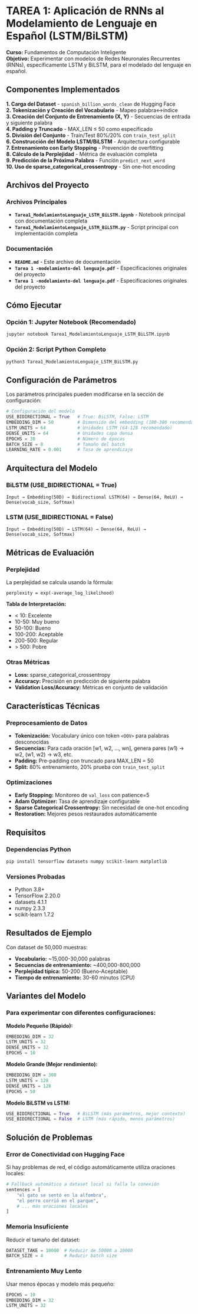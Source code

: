 # TAREA 1: Aplicación de RNNs al Modelamiento de Lenguaje en Español (LSTM/BiLSTM)

**Curso:** Fundamentos de Computación Inteligente  
**Objetivo:** Experimentar con modelos de Redes Neuronales Recurrentes (RNNs), específicamente LSTM y BiLSTM, para el modelado del lenguaje en español.

## Componentes Implementados

 **1. Carga del Dataset** - `spanish_billion_words_clean` de Hugging Face  
 **2. Tokenización y Creación del Vocabulario** - Mapeo palabra↔índice  
 **3. Creación del Conjunto de Entrenamiento (X, Y)** - Secuencias de entrada y siguiente palabra  
 **4. Padding y Truncado** - MAX_LEN ≤ 50 como especificado  
 **5. División del Conjunto** - Train/Test 80%/20% con `train_test_split`  
 **6. Construcción del Modelo LSTM/BiLSTM** - Arquitectura configurable  
 **7. Entrenamiento con Early Stopping** - Prevención de overfitting  
 **8. Cálculo de la Perplejidad** - Métrica de evaluación completa  
 **9. Predicción de la Próxima Palabra** - Función `predict_next_word`  
 **10. Uso de sparse_categorical_crossentropy** - Sin one-hot encoding  

## Archivos del Proyecto

### Archivos Principales
- **`Tarea1_ModelamientoLenguaje_LSTM_BiLSTM.ipynb`** - Notebook principal con documentación completa
- **`Tarea1_ModelamientoLenguaje_LSTM_BiLSTM.py`** - Script principal con implementación completa

### Documentación
- **`README.md`** - Este archivo de documentación
- **`Tarea 1 -modelamiento-del lenguaje.pdf`** - Especificaciones originales del proyecto
- **`Tarea 1 -modelamiento-del lenguaje.pdf`** - Especificaciones originales del proyecto

## Cómo Ejecutar

### Opción 1: Jupyter Notebook (Recomendado)
```bash
jupyter notebook Tarea1_ModelamientoLenguaje_LSTM_BiLSTM.ipynb
```

### Opción 2: Script Python Completo
```bash
python3 Tarea1_ModelamientoLenguaje_LSTM_BiLSTM.py
```

## Configuración de Parámetros

Los parámetros principales pueden modificarse en la sección de configuración:

```python
# Configuración del modelo
USE_BIDIRECTIONAL = True   # True: BiLSTM, False: LSTM
EMBEDDING_DIM = 50         # Dimensión del embedding (100-300 recomendado)
LSTM_UNITS = 64            # Unidades LSTM (64-128 recomendado)
DENSE_UNITS = 64           # Unidades capa densa
EPOCHS = 30                # Número de épocas
BATCH_SIZE = 8             # Tamaño del batch
LEARNING_RATE = 0.001      # Tasa de aprendizaje
```

## Arquitectura del Modelo

### BiLSTM (USE_BIDIRECTIONAL = True)
```
Input → Embedding(50D) → Bidirectional LSTM(64) → Dense(64, ReLU) → Dense(vocab_size, Softmax)
```

### LSTM (USE_BIDIRECTIONAL = False)
```
Input → Embedding(50D) → LSTM(64) → Dense(64, ReLU) → Dense(vocab_size, Softmax)
```

## Métricas de Evaluación

### Perplejidad
La perplejidad se calcula usando la fórmula:
```
perplexity = exp(-average_log_likelihood)
```

**Tabla de Interpretación:**
- < 10: Excelente
- 10-50: Muy bueno
- 50-100: Bueno
- 100-200: Aceptable
- 200-500: Regular
- \> 500: Pobre

### Otras Métricas
- **Loss:** sparse_categorical_crossentropy
- **Accuracy:** Precisión en predicción de siguiente palabra
- **Validation Loss/Accuracy:** Métricas en conjunto de validación

## Características Técnicas

### Preprocesamiento de Datos
- **Tokenización:** Vocabulary único con token `<OOV>` para palabras desconocidas
- **Secuencias:** Para cada oración [w1, w2, ..., wn], genera pares (w1) → w2, (w1, w2) → w3, etc.
- **Padding:** Pre-padding con truncado para MAX_LEN = 50
- **Split:** 80% entrenamiento, 20% prueba con `train_test_split`

### Optimizaciones
- **Early Stopping:** Monitoreo de `val_loss` con patience=5
- **Adam Optimizer:** Tasa de aprendizaje configurable
- **Sparse Categorical Crossentropy:** Sin necesidad de one-hot encoding
- **Restoration:** Mejores pesos restaurados automáticamente


## Requisitos

### Dependencias Python
```bash
pip install tensorflow datasets numpy scikit-learn matplotlib
```

### Versiones Probadas
- Python 3.8+
- TensorFlow 2.20.0
- datasets 4.1.1
- numpy 2.3.3
- scikit-learn 1.7.2

## Resultados de Ejemplo

Con dataset de 50,000 muestras:
- **Vocabulario:** ~15,000-30,000 palabras
- **Secuencias de entrenamiento:** ~400,000-800,000
- **Perplejidad típica:** 50-200 (Bueno-Aceptable)
- **Tiempo de entrenamiento:** 30-60 minutos (CPU)

## Variantes del Modelo

### Para experimentar con diferentes configuraciones:

**Modelo Pequeño (Rápido):**
```python
EMBEDDING_DIM = 32
LSTM_UNITS = 32
DENSE_UNITS = 32
EPOCHS = 10
```

**Modelo Grande (Mejor rendimiento):**
```python
EMBEDDING_DIM = 300
LSTM_UNITS = 128
DENSE_UNITS = 128
EPOCHS = 50
```

**Modelo BiLSTM vs LSTM:**
```python
USE_BIDIRECTIONAL = True   # BiLSTM (más parámetros, mejor contexto)
USE_BIDIRECTIONAL = False  # LSTM (más rápido, menos parámetros)
```

## Solución de Problemas

### Error de Conectividad con Hugging Face
Si hay problemas de red, el código automáticamente utiliza oraciones locales:
```python
# Fallback automático a dataset local si falla la conexión
sentences = [
    "el gato se sentó en la alfombra",
    "el perro corrió en el parque",
    # ... más oraciones locales
]
```

### Memoria Insuficiente
Reducir el tamaño del dataset:
```python
DATASET_TAKE = 10000  # Reducir de 50000 a 10000
BATCH_SIZE = 4        # Reducir batch size
```

### Entrenamiento Muy Lento
Usar menos épocas y modelo más pequeño:
```python
EPOCHS = 10
EMBEDDING_DIM = 32
LSTM_UNITS = 32
```